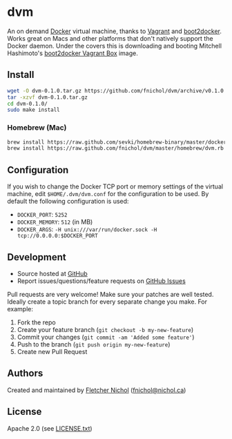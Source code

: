 # dvm

An on demand [Docker][docker] virtual machine, thanks to [Vagrant][vagrant] and [boot2docker][boot2docker]. Works great on Macs and other platforms that don't natively support the Docker daemon. Under the covers this is downloading and booting Mitchell Hashimoto's [boot2docker Vagrant Box][boot2docker_vagrant_box] image.

## <a name="install"></a> Install

```sh
wget -O dvm-0.1.0.tar.gz https://github.com/fnichol/dvm/archive/v0.1.0.tar.gz
tar -xzvf dvm-0.1.0.tar.gz
cd dvm-0.1.0/
sudo make install
```

### <a name="intsall-homebrew"></a> Homebrew (Mac)

```sh
brew install https://raw.github.com/sevki/homebrew-binary/master/docker.rb
brew install https://raw.github.com/fnichol/dvm/master/homebrew/dvm.rb
```

## <a name="configuration"></a> Configuration

If you wish to change the Docker TCP port or memory settings of the virtual machine, edit `$HOME/.dvm/dvm.conf` for the configuration to be used. By default the following configuration is used:

* `DOCKER_PORT`: `5252`
* `DOCKER_MEMORY`: `512` (in MB)
* `DOCKER_ARGS`: `-H unix:///var/run/docker.sock -H tcp://0.0.0.0:$DOCKER_PORT`

## <a name="development"></a> Development

* Source hosted at [GitHub][repo]
* Report issues/questions/feature requests on [GitHub Issues][issues]

Pull requests are very welcome! Make sure your patches are well tested.
Ideally create a topic branch for every separate change you make. For
example:

1. Fork the repo
2. Create your feature branch (`git checkout -b my-new-feature`)
3. Commit your changes (`git commit -am 'Added some feature'`)
4. Push to the branch (`git push origin my-new-feature`)
5. Create new Pull Request

## <a name="authors"></a> Authors

Created and maintained by [Fletcher Nichol][fnichol] (<fnichol@nichol.ca>)

## <a name="license"></a> License

Apache 2.0 (see [LICENSE.txt][license])

[license]:      https://github.com/fnichol/dvm/blob/master/LICENSE.txt
[fnichol]:      https://github.com/fnichol
[repo]:         https://github.com/fnichol/dvm
[issues]:       https://github.com/fnichol/dvm/issues

[docker]:       http://www.docker.io/
[vagrant]:      http://www.vagrantup.com/
[boot2docker]:  https://github.com/steeve/boot2docker
[boot2docker_vagrant_box]: https://github.com/mitchellh/boot2docker-vagrant-box
